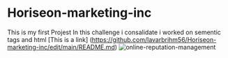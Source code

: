 # Horiseon-marketing-inc
This is my first Projest
In this challenge i consalidate 
i worked on sementic tags and html
[This is a link] (https://github.com/lavarbrihm56/Horiseon-marketing-inc/edit/main/README.md)
![online-reputation-management](https://user-images.githubusercontent.com/129340273/230988009-28adf3b2-60d7-44c4-96f2-b44e063ebb69.jpg)
